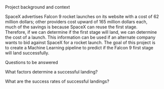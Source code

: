 Project background and context

SpaceX advertises Falcon 9 rocket launches on its website with a cost of 62 million dollars; other providers cost upward of 165 million dollars each, much of the savings is because SpaceX can reuse the first stage. Therefore, if we can determine if the first stage will land, we can determine the cost of a launch. This information can be used if an alternate company wants to bid against SpaceX for a rocket launch.
The goal of this project is to create a Machine Learning pipeline to predict if the Falcon 9 first stage will land successfully.

Questions to be answered

What factors determine a successful landing?

What are the success rates of successful landings?

